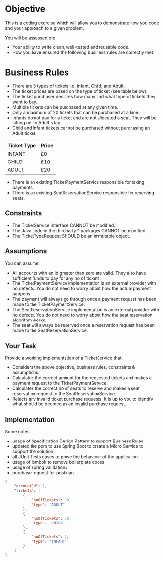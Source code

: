 # Objective

This is a coding exercise which will allow you to demonstrate how you code and your approach to a given problem. 

You will be assessed on: 
- Your ability to write clean, well-tested and reusable code.
- How you have ensured the following business rules are correctly met.

# Business Rules

- There are 3 types of tickets i.e. Infant, Child, and Adult.
- The ticket prices are based on the type of ticket (see table below).
- The ticket purchaser declares how many and what type of tickets they want to buy.
- Multiple tickets can be purchased at any given time.
- Only a maximum of 20 tickets that can be purchased at a time.
- Infants do not pay for a ticket and are not allocated a seat. They will be sitting on an Adult's lap.
- Child and Infant tickets cannot be purchased without purchasing an Adult ticket.

|   Ticket Type    |     Price   |
| ---------------- | ----------- |
|    INFANT        |    £0       |
|    CHILD         |    £10      |
|    ADULT         |    £20      |

- There is an existing TicketPaymentService responsible for taking payments.
- There is an existing SeatReservationService responsible for reserving seats.

## Constraints

- The TicketService interface CANNOT be modified.
- The Java code in the thirdparty.* packages CANNOT be modified.
- The TicketTypeRequest SHOULD be an immutable object.

## Assumptions

You can assume:
- All accounts with an id greater than zero are valid. They also have sufficient funds to pay for any no of tickets.
- The TicketPaymentService implementation is an external provider with no defects. You do not need to worry about how the actual payment happens.
- The payment will always go through once a payment request has been made to the TicketPaymentService.
- The SeatReservationService implementation is an external provider with no defects. You do not need to worry about how the seat reservation algorithm works.
- The seat will always be reserved once a reservation request has been made to the SeatReservationService.


## Your Task

Provide a working implementation of a TicketService that:

- Considers the above objective, business rules, constraints & assumptions.
- Calculates the correct amount for the requested tickets and makes a payment request to the TicketPaymentService.  
- Calculates the correct no of seats to reserve and makes a seat reservation request to the SeatReservationService.  
- Rejects any invalid ticket purchase requests. It is up to you to identify what should be deemed as an invalid purchase request.

## Implementation

Some notes

- usage of Specification Design Pattern to support Business Rules
- updated the pom to use Spring Boot to create a Micro Service to support the solution
- all JUnit Tests cases to prove the behaviour of the application
- usage of lombok to remove boilerplate codes
- usage of spring validations
- purchase request for postman
```json
{
    "accountId": 1,
    "tickets": [
        {
            "noOfTickets": 10,
            "type": "ADULT"
        },
        {
            "noOfTickets": 10,
            "type": "CHILD"
        },
        {
            "noOfTickets": 2,
            "type": "INFANT"
        }
    ]
}
```
